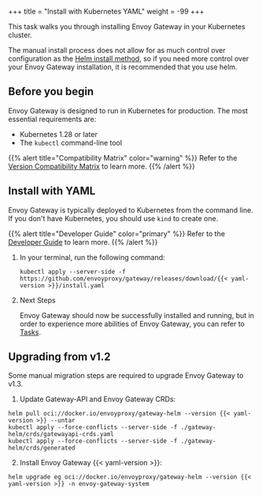 +++
title = "Install with Kubernetes YAML"
weight = -99
+++

This task walks you through installing Envoy Gateway in your Kubernetes cluster.

The manual install process does not allow for as much control over configuration
as the [Helm install method](./install-helm), so if you need more control over your Envoy Gateway
installation, it is recommended that you use helm.

## Before you begin

Envoy Gateway is designed to run in Kubernetes for production. The most essential requirements are:

* Kubernetes 1.28 or later
* The `kubectl` command-line tool

{{% alert title="Compatibility Matrix" color="warning" %}}
Refer to the [Version Compatibility Matrix](/news/releases/matrix) to learn more.
{{% /alert %}}

## Install with YAML

Envoy Gateway is typically deployed to Kubernetes from the command line. If you don't have Kubernetes, you should use `kind` to create one.

{{% alert title="Developer Guide" color="primary" %}}
Refer to the [Developer Guide](../../contributions/develop) to learn more.
{{% /alert %}}

1. In your terminal, run the following command:

    ```shell
    kubectl apply --server-side -f https://github.com/envoyproxy/gateway/releases/download/{{< yaml-version >}}/install.yaml
    ```

2. Next Steps

   Envoy Gateway should now be successfully installed and running, but in order to experience more abilities of Envoy Gateway, you can refer to [Tasks](/latest/tasks).

## Upgrading from v1.2

Some manual migration steps are required to upgrade Envoy Gateway to v1.3.

1. Update Gateway-API and Envoy Gateway CRDs:

```shell
helm pull oci://docker.io/envoyproxy/gateway-helm --version {{< yaml-version >}} --untar
kubectl apply --force-conflicts --server-side -f ./gateway-helm/crds/gatewayapi-crds.yaml
kubectl apply --force-conflicts --server-side -f ./gateway-helm/crds/generated
```

2. Install Envoy Gateway {{< yaml-version >}}:

```shell
helm upgrade eg oci://docker.io/envoyproxy/gateway-helm --version {{< yaml-version >}} -n envoy-gateway-system
```
